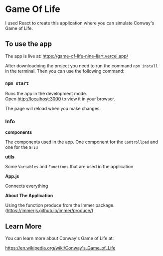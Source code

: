 # Game Of Life

I used React to create this application where you can simulate Conway's Game of Life.

## To use the app

The app is live at: https://game-of-life-nine-liart.vercel.app/

After downloadning the project you need to run the command `npm install` in the terminal. Then you can use the following command:

### `npm start`

Runs the app in the development mode.\
Open [http://localhost:3000](http://localhost:3000) to view it in your browser.

The page will reload when you make changes.

### Info

**components**

The components used in the app. One component for the `Controllpad` and one for the `Grid`

**utils**

Some `Variables` and `Functions` that are used in the application

**App.js**

Connects everything

**About The Application**

Using the function produce from the Immer package.
(https://immerjs.github.io/immer/produce/)

## Learn More

You can learn more about Conway's Game of Life at:

https://en.wikipedia.org/wiki/Conway's_Game_of_Life
